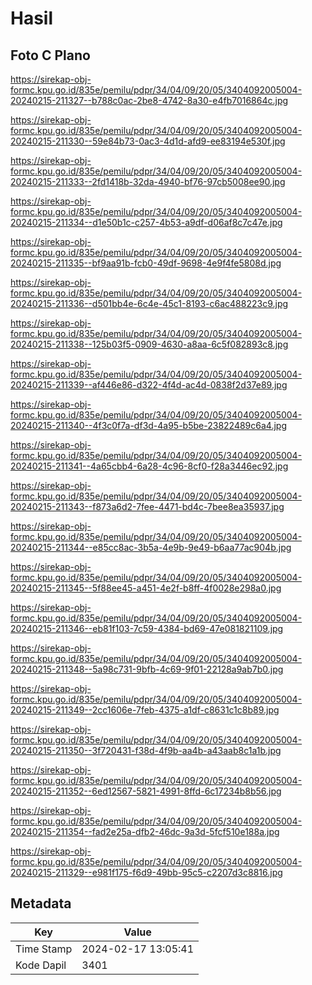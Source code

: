 # Hasil

## Foto C Plano

https://sirekap-obj-formc.kpu.go.id/835e/pemilu/pdpr/34/04/09/20/05/3404092005004-20240215-211327--b788c0ac-2be8-4742-8a30-e4fb7016864c.jpg

https://sirekap-obj-formc.kpu.go.id/835e/pemilu/pdpr/34/04/09/20/05/3404092005004-20240215-211330--59e84b73-0ac3-4d1d-afd9-ee83194e530f.jpg

https://sirekap-obj-formc.kpu.go.id/835e/pemilu/pdpr/34/04/09/20/05/3404092005004-20240215-211333--2fd1418b-32da-4940-bf76-97cb5008ee90.jpg

https://sirekap-obj-formc.kpu.go.id/835e/pemilu/pdpr/34/04/09/20/05/3404092005004-20240215-211334--d1e50b1c-c257-4b53-a9df-d06af8c7c47e.jpg

https://sirekap-obj-formc.kpu.go.id/835e/pemilu/pdpr/34/04/09/20/05/3404092005004-20240215-211335--bf9aa91b-fcb0-49df-9698-4e9f4fe5808d.jpg

https://sirekap-obj-formc.kpu.go.id/835e/pemilu/pdpr/34/04/09/20/05/3404092005004-20240215-211336--d501bb4e-6c4e-45c1-8193-c6ac488223c9.jpg

https://sirekap-obj-formc.kpu.go.id/835e/pemilu/pdpr/34/04/09/20/05/3404092005004-20240215-211338--125b03f5-0909-4630-a8aa-6c5f082893c8.jpg

https://sirekap-obj-formc.kpu.go.id/835e/pemilu/pdpr/34/04/09/20/05/3404092005004-20240215-211339--af446e86-d322-4f4d-ac4d-0838f2d37e89.jpg

https://sirekap-obj-formc.kpu.go.id/835e/pemilu/pdpr/34/04/09/20/05/3404092005004-20240215-211340--4f3c0f7a-df3d-4a95-b5be-23822489c6a4.jpg

https://sirekap-obj-formc.kpu.go.id/835e/pemilu/pdpr/34/04/09/20/05/3404092005004-20240215-211341--4a65cbb4-6a28-4c96-8cf0-f28a3446ec92.jpg

https://sirekap-obj-formc.kpu.go.id/835e/pemilu/pdpr/34/04/09/20/05/3404092005004-20240215-211343--f873a6d2-7fee-4471-bd4c-7bee8ea35937.jpg

https://sirekap-obj-formc.kpu.go.id/835e/pemilu/pdpr/34/04/09/20/05/3404092005004-20240215-211344--e85cc8ac-3b5a-4e9b-9e49-b6aa77ac904b.jpg

https://sirekap-obj-formc.kpu.go.id/835e/pemilu/pdpr/34/04/09/20/05/3404092005004-20240215-211345--5f88ee45-a451-4e2f-b8ff-4f0028e298a0.jpg

https://sirekap-obj-formc.kpu.go.id/835e/pemilu/pdpr/34/04/09/20/05/3404092005004-20240215-211346--eb81f103-7c59-4384-bd69-47e081821109.jpg

https://sirekap-obj-formc.kpu.go.id/835e/pemilu/pdpr/34/04/09/20/05/3404092005004-20240215-211348--5a98c731-9bfb-4c69-9f01-22128a9ab7b0.jpg

https://sirekap-obj-formc.kpu.go.id/835e/pemilu/pdpr/34/04/09/20/05/3404092005004-20240215-211349--2cc1606e-7feb-4375-a1df-c8631c1c8b89.jpg

https://sirekap-obj-formc.kpu.go.id/835e/pemilu/pdpr/34/04/09/20/05/3404092005004-20240215-211350--3f720431-f38d-4f9b-aa4b-a43aab8c1a1b.jpg

https://sirekap-obj-formc.kpu.go.id/835e/pemilu/pdpr/34/04/09/20/05/3404092005004-20240215-211352--6ed12567-5821-4991-8ffd-6c17234b8b56.jpg

https://sirekap-obj-formc.kpu.go.id/835e/pemilu/pdpr/34/04/09/20/05/3404092005004-20240215-211354--fad2e25a-dfb2-46dc-9a3d-5fcf510e188a.jpg

https://sirekap-obj-formc.kpu.go.id/835e/pemilu/pdpr/34/04/09/20/05/3404092005004-20240215-211329--e981f175-f6d9-49bb-95c5-c2207d3c8816.jpg


## Metadata

| Key        | Value               |
| ---------- | ------------------- |
| Time Stamp | 2024-02-17 13:05:41 |
| Kode Dapil | 3401                |



